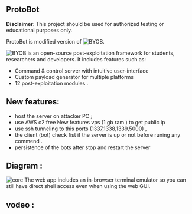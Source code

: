 ## ProtoBot


__Disclaimer__: This project should be used for authorized testing or educational purposes only.

ProtoBot is modified version of ![BYOB](https://github.com/malwaredllc/byob/ ).

![BYOB](https://github.com/malwaredllc/byob/ ) is an open-source post-exploitation framework for students, researchers and developers. It includes features such as:
- Command & control server with intuitive user-interface
- Custom payload generator for multiple platforms
- 12 post-exploitation modules
.


## New features:
- host the server on attacker PC ;
- use AWS c2 free New features vps (1 gb ram ) to get public ip
- use ssh tunneling to this ports (1337,1338,1339,5000) ,
- the client (bot) check fist if the server is up or not before runing any commend .
- persistence of the bots after stop and restart the server 

## Diagram :

![core](https://github.com/protostar0/ProtoBot/blob/main/web-gui/buildyourownbotnet/assets/images/diagram.png)
The web app includes an in-browser terminal emulator so you can still have direct shell access even when using the web GUI.


## vodeo :
